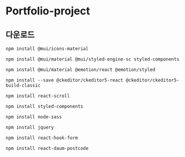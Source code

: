# Portfolio-project

## 다운로드
```
npm install @mui/icons-material
```
```
npm install @mui/material @mui/styled-engine-sc styled-components
```
```
npm install @mui/material @emotion/react @emotion/styled   
```

```
npm install --save @ckeditor/ckeditor5-react @ckeditor/ckeditor5-build-classic
```

```
npm install react-scroll
```

```
npm install styled-components
```

```
npm install node-sass
```

```
npm install jquery
```

```
npm install react-hook-form
```

```
npm install react-daum-postcode
```
